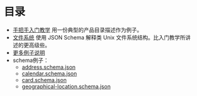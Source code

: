 # 目录

- [手把手入门教学](./Examples/getting-started-step-by-step.md)  用一份典型的产品目录描述作为例子。
- [文件系统](./Examples/file-system.md)  使用 JSON Schema 解释类 Unix 文件系统结构。比入门教学所讲述的更高级些。
- [更多例子说明](./Examples/miscellaneous-examples.md)
- schema例子：
  - [address.schema.json](http://json-schema.org/learn/examples/address.schema.json)
  - [calendar.schema.json](http://json-schema.org/learn/examples/calendar.schema.json)
  - [card.schema.json](http://json-schema.org/learn/examples/card.schema.json)
  - [geographical-location.schema.json](http://json-schema.org/learn/examples/geographical-location.schema.json)
